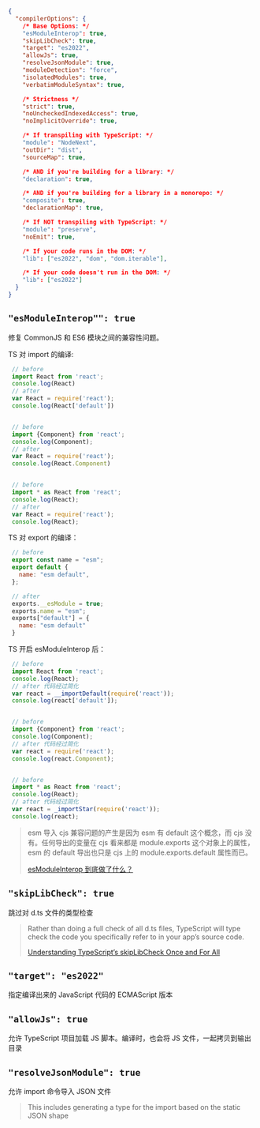 ```json
{
  "compilerOptions": {
    /* Base Options: */
    "esModuleInterop": true,
    "skipLibCheck": true,
    "target": "es2022",
    "allowJs": true,
    "resolveJsonModule": true,
    "moduleDetection": "force",
    "isolatedModules": true,
    "verbatimModuleSyntax": true,

    /* Strictness */
    "strict": true,
    "noUncheckedIndexedAccess": true,
    "noImplicitOverride": true,

    /* If transpiling with TypeScript: */
    "module": "NodeNext",
    "outDir": "dist",
    "sourceMap": true,

    /* AND if you're building for a library: */
    "declaration": true,

    /* AND if you're building for a library in a monorepo: */
    "composite": true,
    "declarationMap": true,

    /* If NOT transpiling with TypeScript: */
    "module": "preserve",
    "noEmit": true,

    /* If your code runs in the DOM: */
    "lib": ["es2022", "dom", "dom.iterable"],

    /* If your code doesn't run in the DOM: */
    "lib": ["es2022"]
  }
}
```

## `"esModuleInterop"": true`
修复 CommonJS 和 ES6 模块之间的兼容性问题。

TS 对 import 的编译:
```js
 // before
 import React from 'react';
 console.log(React)
 // after
 var React = require('react');
 console.log(React['default'])


 // before
 import {Component} from 'react';
 console.log(Component);
 // after
 var React = require('react');
 console.log(React.Component)


 // before
 import * as React from 'react';
 console.log(React);
 // after
 var React = require('react');
 console.log(React);
```

TS 对 export 的编译：
```js
 // before
 export const name = "esm";
 export default {
   name: "esm default",
 };

 // after
 exports.__esModule = true;
 exports.name = "esm";
 exports["default"] = {
   name: "esm default"
 }
```

TS 开启 esModuleInterop 后：
```js
 // before
 import React from 'react';
 console.log(React);
 // after 代码经过简化
 var react = __importDefault(require('react'));
 console.log(react['default']);


 // before
 import {Component} from 'react';
 console.log(Component);
 // after 代码经过简化
 var react = require('react');
 console.log(react.Component);


 // before
 import * as React from 'react';
 console.log(React);
 // after 代码经过简化
 var react = _importStar(require('react'));
 console.log(react);
```

> esm 导入 cjs 兼容问题的产生是因为 esm 有 default 这个概念，而 cjs 没有。任何导出的变量在 cjs 看来都是 module.exports 这个对象上的属性，esm 的 default 导出也只是 cjs 上的 module.exports.default 属性而已。
>
> [esModuleInterop 到底做了什么？](https://zhuanlan.zhihu.com/p/148081795)

## `"skipLibCheck": true`
跳过对 d.ts 文件的类型检查

> Rather than doing a full check of all d.ts files, TypeScript will type check the code you specifically refer to in your app’s source code.
>
> [Understanding TypeScript’s skipLibCheck Once and For All](https://www.testim.io/blog/typescript-skiplibcheck/)

## `"target": "es2022"`
指定编译出来的 JavaScript 代码的 ECMAScript 版本

## `"allowJs": true`
允许 TypeScript 项目加载 JS 脚本。编译时，也会将 JS 文件，一起拷贝到输出目录

## `"resolveJsonModule": true`
允许 import 命令导入 JSON 文件

> This includes generating a type for the import based on the static JSON shape


